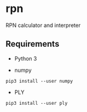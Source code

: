 # rpn

RPN calculator and interpreter

## Requirements

- Python 3

- numpy

``` shell
pip3 install --user numpy
```

- PLY

``` shell
pip3 install --user ply
```
